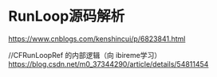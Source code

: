 # RunLoop源码解析

https://www.cnblogs.com/kenshincui/p/6823841.html

//CFRunLoopRef 的内部逻辑（向 ibireme学习）
https://blog.csdn.net/m0_37344290/article/details/54811454

